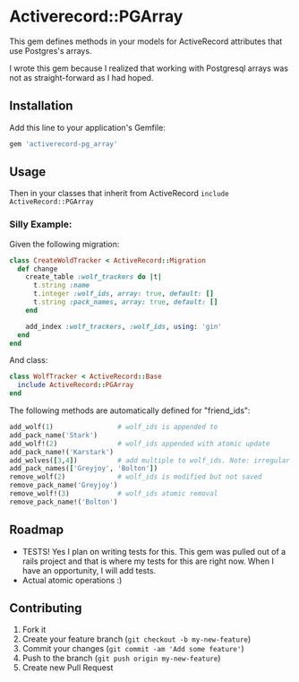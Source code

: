 # Activerecord::PGArray

This gem defines methods in your models for ActiveRecord attributes that use Postgres's arrays.

I wrote this gem because I realized that working with Postgresql arrays was not as straight-forward as I had hoped.

## Installation

Add this line to your application's Gemfile:

```ruby
gem 'activerecord-pg_array'
```

## Usage

Then in your classes that inherit from ActiveRecord `include ActiveRecord::PGArray`

### Silly Example:

Given the following migration:

```ruby
class CreateWoldTracker < ActiveRecord::Migration
  def change
    create_table :wolf_trackers do |t|
      t.string :name
      t.integer :wolf_ids, array: true, default: []
      t.string :pack_names, array: true, default: []
    end

    add_index :wolf_trackers, :wolf_ids, using: 'gin'
  end
end
```

And class:

```ruby
class WolfTracker < ActiveRecord::Base
  include ActiveRecord::PGArray
end
```

The following methods are automatically defined for "friend_ids":

```ruby
add_wolf(1)                # wolf_ids is appended to
add_pack_name('Stark')
add_wolf!(2)               # wolf_ids appended with atomic update
add_pack_name!('Karstark')
add_wolves([3,4])          # add multiple to wolf_ids. Note: irregular plural method name
add_pack_names(['Greyjoy', 'Bolton'])
remove_wolf(2)             # wolf_ids is modified but not saved
remove_pack_name('Greyjoy')
remove_wolf!(3)            # wolf_ids atomic removal
remove_pack_name!('Bolton')
```

## Roadmap

* TESTS! Yes I plan on writing tests for this. This gem was pulled out of a rails project and that is where my tests for this are right now. When I have an opportunity, I will add tests.
* Actual atomic operations :)

## Contributing

1. Fork it
2. Create your feature branch (`git checkout -b my-new-feature`)
3. Commit your changes (`git commit -am 'Add some feature'`)
4. Push to the branch (`git push origin my-new-feature`)
5. Create new Pull Request
